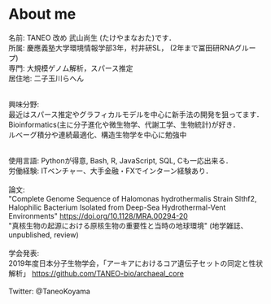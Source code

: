 # About me
名前: TANEO 改め 武山尚生 (たけやまなおた)です．<br>
所属: 慶應義塾大学環境情報学部3年，村井研SL， (2年まで冨田研RNAグループ)<br>
専門: 大規模ゲノム解析，スパース推定<br>
居住地: 二子玉川らへん<br><br>

興味分野:<br>
最近はスパース推定やグラフィカルモデルを中心に新手法の開発を狙ってます． <br>
Bioinformatics(主に分子進化や微生物学、代謝工学、生物統計)が好き．<br>
ルベーグ積分や連続最適化、構造生物学を中心に勉強中<br><br>

使用言語: Pythonが得意, Bash, R, JavaScript, SQL, Cも一応出来る．<br>
労働経験: ITベンチャー、大手金融・FXでインターン経験あり．<br><br>
論文: <br>
"Complete Genome Sequence of Halomonas hydrothermalis Strain Slthf2, Halophilic Bacterium Isolated from Deep-Sea Hydrothermal-Vent Environments" https://doi.org/10.1128/MRA.00294-20 <br>
"真核生物の起源における原核生物の重要性と当時の地球環境" (地学雑誌、unpublished, review)<br><br>
学会発表:<br>
2019年度日本分子生物学会，「アーキアにおけるコア遺伝⼦セットの同定と性状解析」 https://github.com/TANEO-bio/archaeal_core<br><br>
Twitter: @TaneoKoyama<br>
<br>
